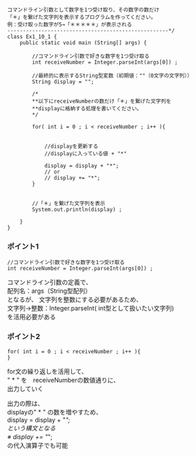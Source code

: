 ```
コマンドライン引数として数字を1つ受け取り、その数字の数だけ
「＊」を繋げた文字列を表示するプログラムを作ってください。
例：受け取った数字が5→「＊＊＊＊＊」が表示される
----------------------------------------------------*/
class Ex1_10_1 {
	public static void main (String[] args) {
		
		//コマンドライン引数で好きな数字を1つ受け取る
		int receiveNumber = Integer.parseInt(args[0]) ;    
		
		//最終的に表示するString型変数（初期値：""（0文字の文字列））
		String display = "";              
		
		/*
		**以下にreceiveNumberの数だけ「＊」を繋げた文字列を
		**displayに格納する処理を書いてください。
		*/
		
		for( int i = 0 ; i < receiveNumber ; i++ ){
			
			
			//displayを更新する
			//displayに入っている値 + "*"
			
			display = display + "*";
			// or 
			// display += "*";
		} 
		
		
		//「＊」を繋げた文字列を表示
		System.out.println(display) ;     
		
	}
}
```

### ポイント1
```
//コマンドライン引数で好きな数字を1つ受け取る
int receiveNumber = Integer.parseInt(args[0]) ;
```
コマンドライン引数の定義で、  
配列名：args（String型配列）  
となるが、 文字列を整数にする必要があるため、  
文字列→整数：Integer.parseInt( int型として扱いたい文字列)  
を活用必要がある  

### ポイント2
```
for( int i = 0 ; i < receiveNumber ; i++ ){
}
```
for文の繰り返しを活用して、  
" * " を　receiveNumberの数値通りに、  
出力していく  

出力の際は、  
displayの" * " の数を増やすため、  
display = display + "*";  
という構文となる  
※ display += "*";　  
の代入演算子でも可能  　



